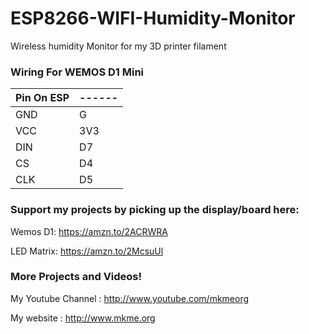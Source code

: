 # ESP8266-WIFI-Humidity-Monitor
Wireless humidity Monitor for my 3D printer filament

### Wiring For WEMOS D1 Mini

| Pin On ESP| ------|
| ------------- |----------------|
| GND     | G |
| VCC     | 3V3 |
| DIN     | D7 |
| CS     | D4 |
| CLK   | D5 |


### Support my projects by picking up the display/board here:

Wemos D1: https://amzn.to/2ACRWRA

LED Matrix: https://amzn.to/2McsuUl

### More Projects and Videos!
My Youtube Channel  : http://www.youtube.com/mkmeorg

My website   : http://www.mkme.org
